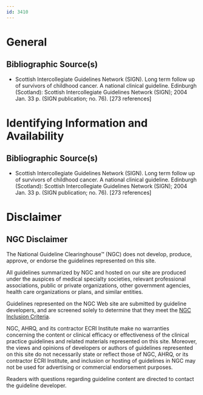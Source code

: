 ```yaml
---
id: 3410
---
```


# General

## Bibliographic Source(s)

- Scottish Intercollegiate Guidelines Network (SIGN). Long term follow up of survivors of childhood cancer. A national clinical guideline. Edinburgh (Scotland): Scottish Intercollegiate Guidelines Network (SIGN); 2004 Jan. 33 p. (SIGN publication; no. 76). [273 references]

# Identifying Information and Availability

## Bibliographic Source(s)

- Scottish Intercollegiate Guidelines Network (SIGN). Long term follow up of survivors of childhood cancer. A national clinical guideline. Edinburgh (Scotland): Scottish Intercollegiate Guidelines Network (SIGN); 2004 Jan. 33 p. (SIGN publication; no. 76). [273 references]

# Disclaimer

## NGC Disclaimer

The National Guideline Clearinghouse™ (NGC) does not develop, produce, approve, or endorse the guidelines represented on this site.

All guidelines summarized by NGC and hosted on our site are produced under the auspices of medical specialty societies, relevant professional associations, public or private organizations, other government agencies, health care organizations or plans, and similar entities.

Guidelines represented on the NGC Web site are submitted by guideline developers, and are screened solely to determine that they meet the [NGC Inclusion Criteria](/help-and-about/summaries/inclusion-criteria).

NGC, AHRQ, and its contractor ECRI Institute make no warranties concerning the content or clinical efficacy or effectiveness of the clinical practice guidelines and related materials represented on this site. Moreover, the views and opinions of developers or authors of guidelines represented on this site do not necessarily state or reflect those of NGC, AHRQ, or its contractor ECRI Institute, and inclusion or hosting of guidelines in NGC may not be used for advertising or commercial endorsement purposes.

Readers with questions regarding guideline content are directed to contact the guideline developer.

